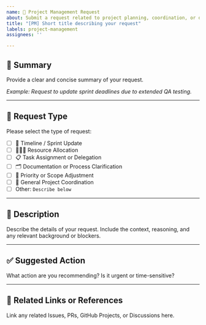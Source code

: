 ```yaml
---
name: 📂 Project Management Request
about: Submit a request related to project planning, coordination, or documentation
title: "[PM] Short title describing your request"
labels: project-management
assignees: ''

---
```


## 📌 Summary

Provide a clear and concise summary of your request.

_Example: Request to update sprint deadlines due to extended QA testing._

---

## 🧩 Request Type

Please select the type of request:

- [ ] 📅 Timeline / Sprint Update
- [ ] 🧑‍🤝‍🧑 Resource Allocation
- [ ] 📋 Task Assignment or Delegation
- [ ] 🗂️ Documentation or Process Clarification
- [ ] 🧭 Priority or Scope Adjustment
- [ ] 💬 General Project Coordination
- [ ] Other: `Describe below`

---

## 📝 Description

Describe the details of your request. Include the context, reasoning, and any relevant background or blockers.

---

## ✅ Suggested Action

What action are you recommending? Is it urgent or time-sensitive?

---

## 📎 Related Links or References

Link any related Issues, PRs, GitHub Projects, or Discussions here.
